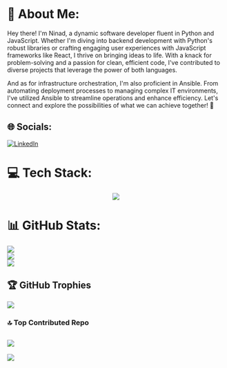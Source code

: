 # 💫 About Me:
Hey there! I'm Ninad, a dynamic software developer fluent in Python and JavaScript. Whether I'm diving into backend development with Python's robust libraries or crafting engaging user experiences with JavaScript frameworks like React, I thrive on bringing ideas to life. With a knack for problem-solving and a passion for clean, efficient code, I've contributed to diverse projects that leverage the power of both languages.

And as for infrastructure orchestration, I'm also proficient in Ansible. From automating deployment processes to managing complex IT environments, I've utilized Ansible to streamline operations and enhance efficiency. Let's connect and explore the possibilities of what we can achieve together! 🚀


## 🌐 Socials:
[![LinkedIn](https://img.shields.io/badge/LinkedIn-%230077B5.svg?logo=linkedin&logoColor=white)](https://www.linkedin.com/in/ninad-parikh-66849a232?utm_source=share&utm_campaign=share_via&utm_content=profile&utm_medium=android_app)

# 💻 Tech Stack:
<p align="center">
  <a href="https://skillicons.dev">
    <img src="https://skillicons.dev/icons?i=python,js,vscode,git,github,ansible,html,css,java,c,mysql,mongodb,nodejs,react,jquery,flask,postman,&perline=9" />
  </a>
</p>


# 📊 GitHub Stats:
![](https://github-readme-stats.vercel.app/api?username=Ninad1306&theme=tokyonight&hide_border=false&include_all_commits=true&count_private=true)<br/>
![](https://github-readme-streak-stats.herokuapp.com/?user=Ninad1306&theme=tokyonight&hide_border=false)<br/>
![](https://github-readme-stats.vercel.app/api/top-langs/?username=Ninad1306&theme=tokyonight&hide_border=false&include_all_commits=true&count_private=true&layout=compact)
## 🏆 GitHub Trophies
![](https://github-profile-trophy.vercel.app/?username=Ninad1306&theme=radical&no-frame=false&no-bg=true&margin-w=4)
### 🔝 Top Contributed Repo
![](https://github-contributor-stats.vercel.app/api?username=Ninad1306&limit=5&theme=dark&combine_all_yearly_contributions=true)
---
[![](https://visitcount.itsvg.in/api?id=Ninad1306&icon=0&color=0)](https://visitcount.itsvg.in)

<!-- Proudly created with GPRM ( https://gprm.itsvg.in ) -->
